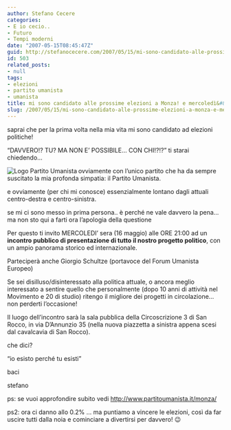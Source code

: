 ```yaml
---
author: Stefano Cecere
categories:
- E io cecio..
- Futuro
- Tempi moderni
date: "2007-05-15T08:45:47Z"
guid: http://stefanocecere.com/2007/05/15/mi-sono-candidato-alle-prossime-elezioni-a-monza-e-mercoledi/
id: 503
related_posts:
- null
tags:
- elezioni
- partito umanista
- umanista
title: mi sono candidato alle prossime elezioni a Monza! e mercoledì&#8230;
slug: /2007/05/15/mi-sono-candidato-alle-prossime-elezioni-a-monza-e-mercoledi/
---
```


saprai che per la prima volta nella mia vita mi sono candidato ad elezioni politiche!
  
&#8220;DAVVERO!? TU? MA NON E&#8217; POSSIBILE&#8230; CON CHI!?!?&#8221; ti starai chiedendo&#8230;

<img src="http://stefanocecere.com/wp-content/uploads/sites/3/2007/05/small_logo_pu.jpg" title="Logo Partito Umanista" alt="Logo Partito Umanista" align="left" />ovviamente con l&#8217;unico partito che ha da sempre suscitato la mia profonda simpatia: il Partito Umanista.
  
e ovviamente (per chi mi conosce) essenzialmente lontano dagli attuali centro-destra e centro-sinistra.

se mi ci sono messo in prima persona.. è perché ne vale davvero la pena&#8230; ma non sto qui a farti ora l&#8217;apologia della questione

Per questo ti invito MERCOLEDI&#8217; sera (16 maggio) alle ORE 21:00 ad un **incontro pubblico di presentazione di tutto il nostro progetto politico**, con un ampio panorama storico ed internazionale.
  
Parteciperà anche Giorgio Schultze (portavoce del Forum Umanista Europeo)

Se sei disilluso/disinteressato alla politica attuale, o ancora meglio interessato a sentire quello che personalmente (dopo 10 anni di attività nel Movimento e 20 di studio) ritengo il migliore dei progetti in circolazione&#8230; non perderti l&#8217;occasione!

Il luogo dell&#8217;incontro sarà la sala pubblica della Circoscrizione 3 di San Rocco, in via D&#8217;Annunzio 35 (nella nuova piazzetta a sinistra appena scesi dal cavalcavia di San Rocco).

che dici?

&#8220;io esisto perché tu esisti&#8221;
  
baci
  
stefano

ps: se vuoi approfondire subito vedi <http://www.partitoumanista.it/monza/>
  
ps2: ora ci danno allo 0.2% &#8230; ma puntiamo a vincere le elezioni, così da far uscire tutti dalla noia e cominciare a divertirsi per davvero! 😉